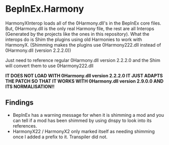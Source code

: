 # BepInEx.Harmony

HarmonyXInterop loads all of the 0Harmony.dll's in the BepInEx core files. But, 0Harmony.dll is the only real Harmony file, the rest are all Interops (Generated by the projects like the ones in this repository).
What the interops do is Shim the plugins using old Harmonies to work with HarmonyX. (Shimming makes the plugins use 0Harmony222.dll instead of 0Harmony.dll (version 2.2.2.0))

Just need to reference regular 0Harmony.dll version 2.2.2.0 and the Shim will convert them to use 0Harmony222.dll

**IT DOES NOT LOAD WITH 0Harmony.dll version 2.2.2.0 IT JUST ADAPTS THE PATCH SO THAT IT WORKS WITH 0Harmony.dll version 2.9.0.0 AND ITS NORMALISATION!!**
## Findings

- BepInEx has a warning message for when it is shimming a mod and you can tell if a mod has been shimmed by using dnspy to look into its references.
- HarmonyX22 / HarmonyX2 only marked itself as needing shimming once I added a prefix to it. Transpiler did not.
